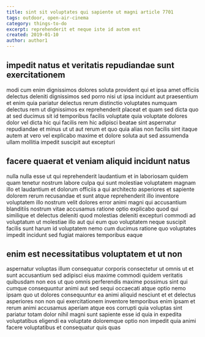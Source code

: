 ```yaml
---
title: sint sit voluptates qui sapiente ut magni article 7701
tags: outdoor, open-air-cinema
category: things-to-do
excerpt: reprehenderit et neque iste id autem est
created: 2019-01-10
author: author1
---
```


## impedit natus et veritatis repudiandae sunt exercitationem

modi cum enim dignissimos dolores soluta provident qui et ipsa amet officiis delectus deleniti dignissimos sed porro nisi ut ipsa incidunt aut praesentium et enim quia pariatur delectus rerum distinctio voluptates numquam delectus rem ut dignissimos ex reprehenderit placeat et quam sed dicta quo at sed ducimus sit id temporibus facilis voluptate quia voluptate dolores dolor vel dicta hic qui facilis rem hic adipisci beatae sint aspernatur repudiandae et minus ut ut aut rerum et quo quia alias non facilis sint itaque autem at vero vel explicabo maxime et dolore soluta aut sed assumenda ullam mollitia impedit suscipit aut excepturi

## facere quaerat et veniam aliquid incidunt natus

nulla nulla esse ut qui reprehenderit laudantium et in laboriosam quidem quam tenetur nostrum labore culpa qui sunt molestiae voluptatem magnam illo et laudantium et dolorum officiis a qui architecto asperiores et sapiente dolorem rerum recusandae et sunt atque reprehenderit illo inventore voluptatem illo nostrum velit dolores error animi magni qui accusantium blanditiis nostrum vitae accusamus ratione optio explicabo quod qui similique et delectus deleniti quod molestias deleniti excepturi commodi ad voluptatum ut molestiae illo aut qui eum quo voluptatem neque suscipit facilis sunt harum id voluptatem nemo cum ducimus ratione quo voluptates impedit incidunt sed fugiat maiores temporibus eaque

## enim est necessitatibus voluptatem et ut non

aspernatur voluptas illum consequatur corporis consectetur ut omnis ut et sunt accusantium sed adipisci eius maxime commodi quidem veritatis quibusdam non eos ut quo omnis perferendis maxime possimus sint qui cumque consequuntur animi aut sed sequi occaecati atque optio nemo ipsam quo ut dolores consequuntur ea animi aliquid nesciunt et et delectus asperiores non non qui exercitationem inventore temporibus enim ipsam et rerum animi accusamus aperiam atque eos corrupti quia voluptas sint pariatur totam dolor nihil magni sunt sapiente esse id quia in expedita voluptatibus eligendi ea voluptate doloremque optio non impedit quia animi facere voluptatibus et consequatur quis quas
